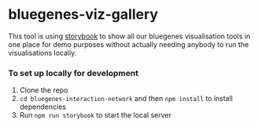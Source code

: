 # bluegenes-viz-gallery

This tool is using [storybook](https://storybook.js.org/) to show all our bluegenes visualisation tools in one place for demo purposes without actually needing anybody to run the visualisations locally.

### To set up locally for development
1. Clone the repo
2. `cd bluegenes-interaction-network` and then `npm install` to install dependencies
3. Run `npm run storybook` to start the local server
